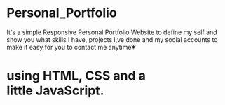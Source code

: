 # Personal_Portfolio
It's a simple Responsive Personal Portfolio Website to define my self and  show you what skills I have, projects i,ve done and my social accounts to make it easy for you to contact me anytime💗
# using HTML, CSS and a little JavaScript.
